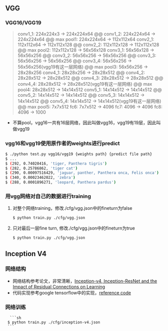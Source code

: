 ## VGG
### VGG16/VGG19
 > conv1_1: 224x224x3 -> 224x224x64 @@ conv1_2: 224x224x64 -> 224x224x64 @@ max pool1: 224x224x64 -> 112x112x64
 > conv2_1: 112x112x64 -> 112x112x128 @@ conv2_2: 112x112x128 -> 112x112x128 @@ max pool2: 112x112x128 -> 56x56x128
 > conv3_1: 56x56x128 -> 56x56x256 @@ conv3_2: 56x56x256 -> 56x56x256 @@ conv3_3: 56x56x256 -> 56x56x256 @@ conv3_4: 56x56x256 -> 56x56x256(vgg19有这一层网络) @@ max pool3: 56x56x256 -> 28x28x256
 > conv4_1: 28x28x256 -> 28x28x512 @@ conv4_2: 28x28x512 -> 28x28x512 @@ conv4_3: 28x28x512 -> 28x28x512 @@ conv4_4: 28x28x512 -> 28x28x512(vgg19有这一层网络) @@ max pool4: 28x28x512 -> 14x14x512
 > conv5_1: 14x14x512 -> 14x14x512 @@ conv5_2: 14x14x512 -> 14x14x512 @@ conv5_3: 14x14x512 -> 14x14x512 @@ conv5_4: 14x14x512 -> 14x14x512(vgg19有这一层网络) @@ max pool5: 7x7x512
 > fc6: 7x7x512 -> 4096
 > fc7: 4096 -> 4096
 > fc8: 4096 -> 1000
 * 不算pool，vgg16一共有16层网络，因此叫做vgg16，vgg19有19层，因此叫做vgg19
### vgg16和vgg19使用原作者的weights进行predict
```sh
$ ./python test.py vgg16/vgg19 {weights path} {predict file path}
$ ...
$ (292, 0.74020416, 'tiger, Panthera tigris')
$ (282, 0.25786862, 'tiger cat')
$ (290, 0.00097516429, 'jaguar, panther, Panthera onca, Felis onca')
$ (340, 0.00023462022, 'zebra')
$ (288, 0.0001896271, 'leopard, Panthera pardus')
```
 ### 用vgg网络对自己的数据进行training
 1. 对整个网络training，修改./cfg/vgg.json中的fineturn为false
     ```sh
     $ python train.py ./cfg/vgg.json
     ```
 2. 只对最后一层fine turn, 修改./cfg/vgg.json中的fineturn为true
     ```sh
     $ python train.py ./cfg/vgg.json
     ```

## Inception V4
### 网络结构
 * 网络结构参考论文，非常清晰，[Inception-v4, Inception-ResNet and the Impact of Residual Connections on Learning](https://arxiv.org/abs/1602.07261)
 * 代码实现参考google tensorflow中的实现，[reference code](https://github.com/tensorflow/models/blob/master/research/slim/nets/inception_v4.py)
### 网络训练
      ```sh
     $ python train.py ./cfg/inception-v4.json
     ```
